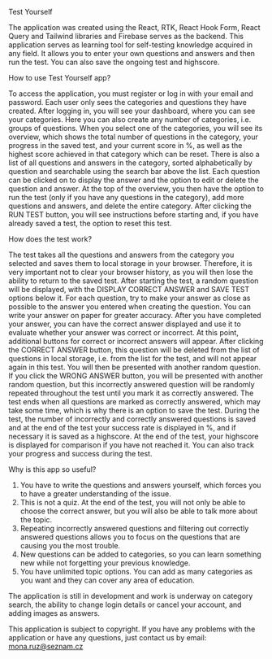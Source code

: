 Test Yourself

  The application was created using the React, RTK, React Hook Form, React Query and Tailwind libraries and Firebase serves as the backend. This application serves as learning tool for self-testing knowledge acquired in any field. It allows you to enter your own questions and answers and then run the test. You can also save the ongoing test and highscore.

How to use Test Yourself app?

  To access the application, you must register or log in with your email and password. Each user only sees the categories and questions they have created. After logging in, you will see your dashboard, where you can see your categories. Here you can also create any number of categories, i.e. groups of questions. When you select one of the categories, you will see its overview, which shows the total number of questions in the category, your progress in the saved test, and your current score in %,  as well as the highest score achieved in that category which can be reset. There is also a list of all questions and answers in the category, sorted alphabetically by question and searchable using the search bar above the list. Each question can be clicked on to display the answer and the option to edit or delete the question and answer. At the top of the overview, you then have the option to run the test (only if you have any questions in the category), add more questions and answers, and delete the entire category. After clicking the RUN TEST button, you will see instructions before starting and, if you have already saved a test, the option to reset this test.

How does the test work?

  The test takes all the questions and answers from the category you selected and saves them to local storage in your browser. Therefore, it is very important not to clear your browser history, as you will then lose the ability to return to the saved test. After starting the test, a random question will be displayed, with the DISPLAY CORRECT ANSWER and SAVE TEST options below it. For each question, try to make your answer as close as possible to the answer you entered when creating the question. You can write your answer on paper for greater accuracy. After you have completed your answer, you can have the correct answer displayed and use it to evaluate whether your answer was correct or incorrect. At this point, additional buttons for correct or incorrect answers will appear. After clicking the CORRECT ANSWER button, this question will be deleted from the list of questions in local storage, i.e. from the list for the test, and will not appear again in this test. You will then be presented with another random question. If you click the WRONG ANSWER button, you will be presented with another random question, but this incorrectly answered question will be randomly repeated throughout the test until you mark it as correctly answered. The test ends when all questions are marked as correctly answered, which may take some time, which is why there is an option to save the test. During the test, the number of incorrectly and correctly answered questions is saved and at the end of the test your success rate is displayed in %, and if necessary it is saved as a highscore. At the end of the test, your highscore is displayed for comparison if you have not reached it. You can also track your progress and success during the test.

Why is this app so useful?

  1) You have to write the questions and answers yourself, which forces you to have a greater understanding of the issue.
  2) This is not a quiz. At the end of the test, you will not only be able to choose the correct answer, but you will also be able to talk more about the topic.
  3) Repeating incorrectly answered questions and filtering out correctly answered questions allows you to focus on the questions that are causing you the most trouble.
  4) New questions can be added to categories, so you can learn something new while not forgetting your previous knowledge.
  5) You have unlimited topic options. You can add as many categories as you want and they can cover any area of ​​education.

 The application is still in development and work is underway on category search, the ability to change login details or cancel your account, and adding images as answers.

 This application is subject to copyright. If you have any problems with the application or have any questions, just contact us by email: mona.ruz@seznam.cz 

